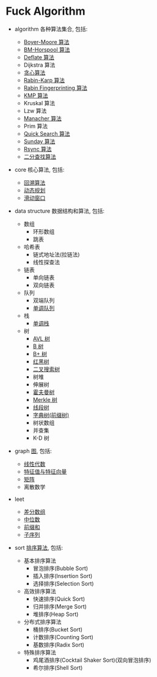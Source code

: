 # Fuck Algorithm

- algorithm
  各种算法集合, 包括:
  - [Boyer-Moore 算法](src/algorithm/bm/bm.md)
  - [BM-Horspool 算法](src/algorithm/bm/bmh.md)
  - [Deflate 算法](src/algorithm/deflate/deflate.md)
  - Dijkstra 算法
  - [贪心算法](src/algorithm/greedy/greedy.md)
  - [Rabin-Karp 算法](src/algorithm/karp/rabinKarp.md)
  - [Rabin Fingerprinting 算法](src/algorithm/karp/rabinFingerprinting.md)
  - [KMP 算法](src/algorithm/kmp/KMP.md)
  - Kruskal 算法
  - Lzw 算法
  - [Manacher 算法](src/algorithm/manacher/manacher.md)
  - Prim 算法
  - [Quick Search 算法](src/algorithm/qs/qs.md)
  - [Sunday 算法](src/algorithm/qs/sunday.md)
  - [Rsync 算法](src/algorithm/rsync/rsync.md)
  - [二分查找算法](src/algorithm/search/binary/binary.md)

- core
  核心算法, 包括: 
  - [回溯算法](src/core/backtrack/backtrack.md)
  - [动态规划](src/core/dp/dp.md)
  - [滑动窗口](src/core/slide/slide.md)
  
- data structure
  数据结构和算法, 包括:
  - 数组
    - 环形数组
    - 跳表
  - 哈希表
    - 链式地址法(拉链法)
    - 线性探查法
  - 链表
    - 单向链表
    - 双向链表
  - 队列
    - 双端队列
    - [单调队列](src/data_structure/queue/monotonic/monotonic.md)
  - 栈
    - [单调栈](src/data_structure/stack/stack.md)
  - 树
    - [AVL 树](src/data_structure/tree/bbt/avl/AVL.md)
    - [B 树](src/data_structure/tree/bbt/b/B.md)
    - [B+ 树](src/data_structure/tree/bbt/b_add/b+.md)
    - [红黑树](src/data_structure/tree/bbt/red/RED.md)
    - [二叉搜索树](src/data_structure/tree/bst/BST.md)
    - 树堆
    - 伸展树
    - [霍夫曼树](src/data_structure/tree/other/huff/huff.md)
    - [Merkle 树](src/data_structure/tree/other/merkle/merkle.md)
    - [线段树](src/data_structure/tree/other/segment/segment.md)
    - [字典树(前缀树)](src/data_structure/tree/other/trie/trie.md)
    - 树状数组
    - 并查集
    - K-D 树

- graph 
  [图](src/graph/graph.md), 包括:
  - [线性代数](src/graph/matrix/algebra.md)
  - [特征值与特征向量](src/graph/matrix/eigen.md)
  - [矩阵](src/graph/matrix/matrix.md)
  - 离散数学

- leet
  - [差分数组](src/leet/docs/difference.md)
  - [中位数](src/leet/docs/median.md)
  - [前缀和](src/leet/docs/prefix.md)
  - [子序列](src/leet/docs/subsequence.md)

- sort
  [排序算法](src/sort/sort.md), 包括:
  - 基本排序算法
    - 冒泡排序(Bubble Sort)
    - 插入排序(Insertion Sort)
    - 选择排序(Selection Sort)
  - 高效排序算法
    - 快速排序(Quick Sort)
    - 归并排序(Merge Sort)
    - 堆排序(Heap Sort)
  - 分布式排序算法
    - 桶排序(Bucket Sort)
    - 计数排序(Counting Sort)
    - 基数排序(Radix Sort)
  - 特殊排序算法
    - 鸡尾酒排序(Cocktail Shaker Sort)(双向冒泡排序)
    - 希尔排序(Shell Sort)

